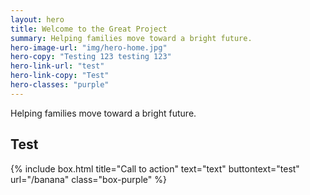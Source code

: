 ```yaml
---
layout: hero
title: Welcome to the Great Project
summary: Helping families move toward a bright future.
hero-image-url: "img/hero-home.jpg"
hero-copy: "Testing 123 testing 123"
hero-link-url: "test"
hero-link-copy: "Test"
hero-classes: "purple"
---
```


Helping families move toward a bright future.

## Test

{% include box.html title="Call to action" text="text" buttontext="test" url="/banana" class="box-purple"  %}